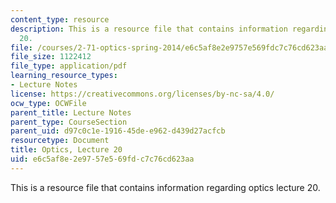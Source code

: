```yaml
---
content_type: resource
description: This is a resource file that contains information regarding optics lecture
  20.
file: /courses/2-71-optics-spring-2014/e6c5af8e2e9757e569fdc7c76cd623aa_MIT2_71S14_lec20_notes.pdf
file_size: 1122412
file_type: application/pdf
learning_resource_types:
- Lecture Notes
license: https://creativecommons.org/licenses/by-nc-sa/4.0/
ocw_type: OCWFile
parent_title: Lecture Notes
parent_type: CourseSection
parent_uid: d97c0c1e-1916-45de-e962-d439d27acfcb
resourcetype: Document
title: Optics, Lecture 20
uid: e6c5af8e-2e97-57e5-69fd-c7c76cd623aa
---
```

This is a resource file that contains information regarding optics lecture 20.